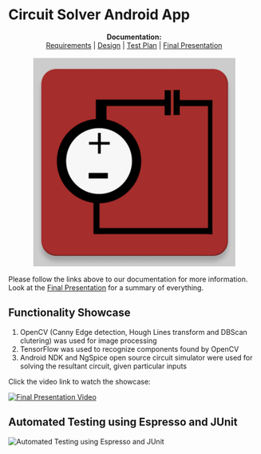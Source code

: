 # Circuit Solver Android App

<p align="center">
  <b>Documentation:</b><br>
  <a href="docs/THERequirements.pdf">Requirements</a> |
  <a href="docs/DesignDocument.pdf">Design</a> |
  <a href="docs/TestPlan.pdf">Test Plan</a> |
  <a href="docs/CPEN 321 Final Presentation.pdf">Final Presentation</a>
  <br><br>
  <img src="docs/CircuitSolverIcon.png">
</p>

Please follow the links above to our documentation for more information. Look at the [Final Presentation](https://github.com/Frikster/CircuitSolverApp/blob/master/docs/CPEN%20321%20Final%20Presentation.pdf) for a summary of everything.

## Functionality Showcase

1. OpenCV (Canny Edge detection, Hough Lines transform and DBScan clutering) was used for image processing
2. TensorFlow was used to recognize components found by OpenCV
3. Android NDK and NgSpice open source circuit simulator were used for solving the resultant circuit, given particular inputs

Click the video link to watch the showcase: 

[![Final Presentation Video](https://img.youtube.com/vi/Zddf8dFEy4M/0.jpg)](https://www.youtube.com/watch?v=Zddf8dFEy4M)

## Automated Testing using Espresso and JUnit

![Automated Testing using Espresso and JUnit](docs/GhostPhone.gif)
